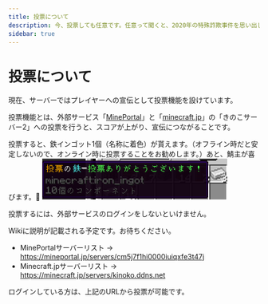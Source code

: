 ```yaml
---
title: 投票について
description: 今、投票しても任意です。任意って聞くと、2020年の特殊詐欺事件を思い出しますね。
sidebar: true
---
```

# 投票について
現在、サーバーではプレイヤーへの宣伝として投票機能を設けています。

投票機能とは、外部サービス「[MinePortal](https://mineportal.jp/servers/cm5j7f1hi0000iuiqxfe3t47j)」と「[minecraft.jp](https://minecraft.jp/servers/kinoko.ddns.net)」の「きのこサーバー2」への投票を行うと、スコアが上がり、宣伝につながることです。

投票すると、鉄インゴット1個（名称に着色）が貰えます。（オフライン時だと安定しないので、オンライン時に投票することをお勧めします。）あと、鯖主が喜びます。🎉
![vote_IronIngot](../images/voteiron_ingot.png)

投票するには、外部サービスのログインをしないといけません。

Wikiに説明が記載される予定です。お待ちください。

- MinePortalサーバーリスト → https://mineportal.jp/servers/cm5j7f1hi0000iuiqxfe3t47j
- Minecraft.jpサーバーリスト → https://minecraft.jp/servers/kinoko.ddns.net

ログインしている方は、上記のURLから投票が可能です。
